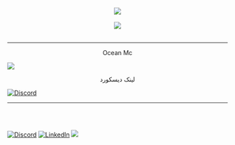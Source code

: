 
<br/>  

<div align="center"><img src="https://github-readme-stats.vercel.app/api?username=alireza009d&theme=aqua&hide_border=true&include_all_commits=false&count_private=true" align="center" /></div>  

<br/>  

<div align="center"><img src="https://github-readme-stats.vercel.app/api/top-langs/?username=alireza009d&theme=aqua&hide_border=true&include_all_commits=false&count_private=true&layout=compact" align="center" /></div>  

<br>
<hr>

<p align="center" style="size: 20px" font-family: Impact, sans-serif;>Ocean Mc</p>

<img align="center" src="https://cdn.discordapp.com/attachments/1227218621604827243/1291154117871276055/OceanMcLogo.png?ex=67122e3a&is=6710dcba&hm=3a470bd849a37367dfe5c5fe7269d16336adbf0ecf0fa9dabe4eb7421e0fcafe&">

<p align="center" style="size: 15px">لینک دیسکورد</p>

[![Discord](https://img.shields.io/badge/Discord-%237289DA.svg?logo=discord&logoColor=white)](https://discord.gg/dh3Rwar5V2)

<hr>
<br><br>  

[![Discord](https://img.shields.io/badge/Discord-%237289DA.svg?logo=discord&logoColor=white)](https://discord.gg/dh3Rwar5V2)
[![LinkedIn](https://img.shields.io/badge/LinkedIn-%230077B5.svg?logo=linkedin&logoColor=white)](https://linkedin.com/in/alireza009d) 
[![](https://visitcount.itsvg.in/api?id=alireza009d&icon=9&color=3)](https://discord.gg/dh3Rwar5V2)

